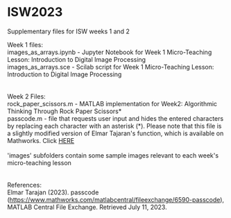 # ISW2023
Supplementary files for ISW weeks 1 and 2

Week 1 files:\
images_as_arrays.ipynb - Jupyter Notebook for Week 1 Micro-Teaching Lesson: Introduction to Digital Image Processing\
images_as_arrays.sce - Scilab script for Week 1 Micro-Teaching Lesson: Introduction to Digital Image Processing\
\
\
Week 2 Files:\
rock_paper_scissors.m - MATLAB implementation for Week2: Algorithmic Thinking Through Rock Paper Scissors*\
passcode.m - file that requests user input and hides the entered characters by replacing each character with an asterisk (*). Please note that this file is a slightly modified version of Elmar Tajaran's function, which is available on Mathworks. Click [HERE](https://www.mathworks.com/matlabcentral/fileexchange/6590-passcode)\
\
'images' subfolders contain some sample images relevant to each week's micro-teaching lesson
\
\
\
References:\
Elmar Tarajan (2023). passcode (https://www.mathworks.com/matlabcentral/fileexchange/6590-passcode), MATLAB Central File Exchange. Retrieved July 11, 2023. 